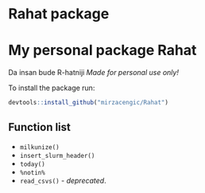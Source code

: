 
<!-- README.md is generated from README.Rmd. Please edit that file -->
<!-- output: rmarkdown::github_document -->
<!-- output: html_notebook -->
Rahat package
=============

My personal package Rahat
=========================

Da insan bude R-hatniji *Made for personal use only!*

To install the package run:

``` r
devtools::install_github("mirzacengic/Rahat")
```

Function list
-------------

-   `milkunize()`
-   `insert_slurm_header()`
-   `today()`
-   `%notin%`
-   `read_csvs()` - *deprecated*.
